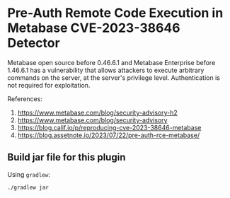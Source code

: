 # Pre-Auth Remote Code Execution in Metabase CVE-2023-38646 Detector

Metabase open source before 0.46.6.1 and Metabase Enterprise before 1.46.6.1 has a vulnerability that allows attackers
to execute arbitrary commands on the server, at the server's privilege level. Authentication is not required for
exploitation.

References:

1. https://www.metabase.com/blog/security-advisory-h2
2. https://www.metabase.com/blog/security-advisory
2. https://blog.calif.io/p/reproducing-cve-2023-38646-metabase
2. https://blog.assetnote.io/2023/07/22/pre-auth-rce-metabase/

## Build jar file for this plugin

Using `gradlew`:

```shell
./gradlew jar
```
